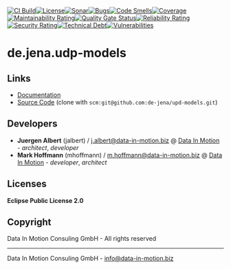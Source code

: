 [![CI Build](https://github.com/geckoprojects-org/de.jena.udp-models/actions/workflows/build.yml/badge.svg)](https://github.com/geckoprojects-org/de.jena.udp-models/actions/workflows/build.yml)[![License](https://github.com/geckoprojects-org/de.jena.udp-models/actions/workflows/license.yml/badge.svg)](https://github.com/geckoprojects-org/de.jena.udp-models/actions/workflows/license.yml )[![Sonar](https://github.com/geckoprojects-org/de.jena.udp-models/actions/workflows/sonar.yml/badge.svg)](https://github.com/geckoprojects-org/de.jena.udp-models/actions/workflows/sonar.yml )[![Bugs](https://sonarcloud.io/api/project_badges/measure?project=geckoprojects-org_de.jena.udp-models&metric=bugs)](https://sonarcloud.io/dashboard?id=geckoprojects-org_de.jena.udp-models)[![Code Smells](https://sonarcloud.io/api/project_badges/measure?project=geckoprojects-org_de.jena.udp-models&metric=code_smells)](https://sonarcloud.io/dashboard?id=geckoprojects-org_de.jena.udp-models)[![Coverage](https://sonarcloud.io/api/project_badges/measure?project=geckoprojects-org_de.jena.udp-models&metric=coverage)](https://sonarcloud.io/dashboard?id=geckoprojects-org_de.jena.udp-models)[![Maintainability Rating](https://sonarcloud.io/api/project_badges/measure?project=geckoprojects-org_de.jena.udp-models&metric=sqale_rating)](https://sonarcloud.io/dashboard?id=geckoprojects-org_de.jena.udp-models)[![Quality Gate Status](https://sonarcloud.io/api/project_badges/measure?project=geckoprojects-org_de.jena.udp-models&metric=alert_status)](https://sonarcloud.io/dashboard?id=geckoprojects-org_de.jena.udp-models)[![Reliability Rating](https://sonarcloud.io/api/project_badges/measure?project=geckoprojects-org_de.jena.udp-models&metric=reliability_rating)](https://sonarcloud.io/dashboard?id=geckoprojects-org_de.jena.udp-models)[![Security Rating](https://sonarcloud.io/api/project_badges/measure?project=geckoprojects-org_de.jena.udp-models&metric=security_rating)](https://sonarcloud.io/dashboard?id=geckoprojects-org_de.jena.udp-models)[![Technical Debt](https://sonarcloud.io/api/project_badges/measure?project=geckoprojects-org_de.jena.udp-models&metric=sqale_index)](https://sonarcloud.io/dashboard?id=geckoprojects-org_de.jena.udp-models)[![Vulnerabilities](https://sonarcloud.io/api/project_badges/measure?project=geckoprojects-org_de.jena.udp-models&metric=vulnerabilities)](https://sonarcloud.io/dashboard?id=geckoprojects-org_de.jena.udp-models)

# de.jena.udp-models

## Links

* [Documentation](https://github.com/de-jena/upd-models)
* [Source Code](https://github.com/geckoprojects-org/de.jena.udp-models) (clone with `scm:git@github.com:de-jena/upd-models.git`)


## Developers

* **Juergen Albert** (jalbert) / [j.albert@data-in-motion.biz](mailto:j.albert@data-in-motion.biz) @ [Data In Motion](https://www.datainmotion.de) - *architect*, *developer*
* **Mark Hoffmann** (mhoffmann) / [m.hoffmann@data-in-motion.biz](mailto:m.hoffmann@data-in-motion.biz) @ [Data In Motion](https://www.datainmotion.de) - *developer*, *architect*

## Licenses

**Eclipse Public License 2.0**

## Copyright

Data In Motion Consuling GmbH - All rights reserved

---
Data In Motion Consuling GmbH - [info@data-in-motion.biz](mailto:info@data-in-motion.biz)
